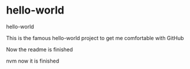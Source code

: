 hello-world
===========

hello-world

This is the famous hello-world project to get me comfortable with GitHub


Now the readme is finished


nvm now it is finished
